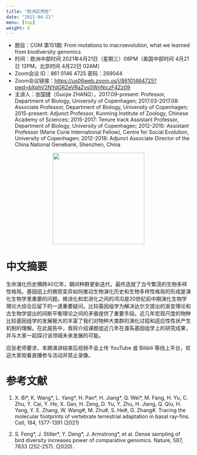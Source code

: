 ```yaml
---
title: "欧洲区预告"
date: "2021-04-21"
menu: [top]
weight: 4
---
```


- 题目：CGM 第151期: From mutations to macroevolution, what we learned from biodiversity genomics
- 时间：欧洲中部时间 2021年4月21日（星期三）08PM（美国中部时间 4月21日 12PM，北京时间 4月22日 02AM）
- Zoom会议 ID：861 0146 4725 密码：269044 
- Zoom会议链接：https://us06web.zoom.us/j/86101464725?pwd=bXphV2NYdGRZeVRaZys0WnNjczF4Zz09
- 主讲人：张国捷（Guojie ZHANG），2017.09-present: Professor, Department of Biology, University of Copenhagen; 2017.03-2017.08: Associate Professor, Department of Biology, University of Copenhagen; 2015-present: Adjunct Professor, Kunming Institute of Zoology, Chinese Academy of Sciences; 2015-2017: Tenure track Assistant Professor, Department of Biology, University of Copenhagen; 2012-2015: Assistant Professor (Marie Curie International Fellow), Centre for Social Evolution, University of Copenhagen; 2012-2018: Adjunct Associate Director of the China National Genebank, Shenzhen, China



<div align="center">
<img src="https://i.ibb.co/GFmsMwF/1.jpg" height=250>
</div>

# 中文摘要

生命演化历史横跨40亿年，期间种群更新迭代，最终造就了当今繁茂的生物多样性格局。基因组上的微观变异如何推动生物演化历史和生物多样性格局的形成是演化生物学里重要的问题。微进化和宏进化之间的鸿沟是20世纪前中期演化生物学理论大综合后留下的一道重要疑问。比较基因组学为解决达尔文提出的渐变理论和古生物学提出的间断平衡理论之间的矛盾提供了重要手段。近几年宏观尺度的物种比较基因组学的发展极大的丰富了我们对物种大类群的演化过程和适应性性状产生机制的理解。在此报告中，我将介绍课题组近几年在谱系基因组学上的研究成果，并与大家一起探讨该领域未来发展的可能。

应张老师要求，本期演讲结束后视频不会上传 YouTube 或 Bilibili 等线上平台，欢迎大家观看直播参与活动并禁止录像。


# 参考文献

1.	X. Bi*, K. Wang*, L. Yang*, H. Pan*, H. Jiang*, Q. Wei*, M. Fang, H. Yu, C. Zhu, Y. Cai, Y. He, X. Gan, H. Zeng, D. Yu, Y. Zhu, H. Jiang, Q. Qiu, H. Yang, Y. E. Zhang, W. Wang#, M. Zhu#, S. He#, G. Zhang#. Tracing the molecular footprints of vertebrate terrestrial adaptation in basal ray-fins. Cell, 184, 1377-1391 (2021)

2.	S. Feng*, J. Stiller*,  Y. Deng*, J. Armstrong*, et al. Dense sampling of bird diversity increases power of comparative genomics. Nature, 587, 7833 (252-257). (2020).
